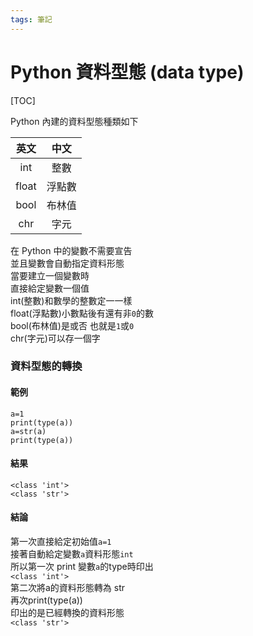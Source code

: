 ```yaml
---
tags: 筆記
---
```


# Python 資料型態 (data type)

[TOC]

Python 內建的資料型態種類如下  

| 英文  |  中文  |
|:-----:|:------:|
|  int  |  整數  |
| float | 浮點數 |
| bool  | 布林值 |
|  chr  |  字元  |

在 Python 中的變數不需要宣告  
並且變數會自動指定資料形態  
當要建立一個變數時  
直接給定變數一個值  
int(整數)和數學的整數定一一樣  
float(浮點數)小數點後有還有非``0``的數  
bool(布林值)是或否 也就是``1``或``0``  
chr(字元)可以存一個字  

### 資料型態的轉換

#### 範例

```python=
a=1
print(type(a))
a=str(a)
print(type(a))
```

#### 結果

```
<class 'int'>  
<class 'str'>
```

#### 結論

第一次直接給定初始值``a=1``  
接著自動給定變數``a``資料形態``int``  
所以第一次 print 變數``a``的type時印出  
``<class 'int'>``  
第二次將a的資料形態轉為 str  
再次print(type(a))  
印出的是已經轉換的資料形態  
``<class 'str'>``  